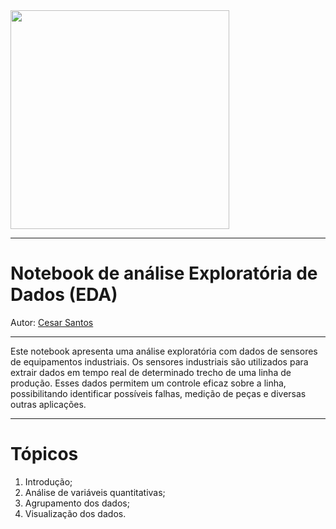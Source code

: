 <img src="https://i0.wp.com/ocyanwaves.com/wp-content/uploads/2024/04/rio-analytcs.png?fit=501%2C301&ssl=1" width="350">

---
# Notebook de análise Exploratória de Dados (EDA)
Autor: [Cesar Santos](https://www.linkedin.com/in/cesar--santos/)
___

Este notebook apresenta uma análise exploratória com dados de sensores de equipamentos industriais.
Os sensores industriais são utilizados para extrair dados em tempo real de determinado trecho de uma linha de produção.
Esses dados permitem um controle eficaz sobre a linha, possibilitando identificar possíveis falhas, medição de peças e diversas outras aplicações.
___
# **Tópicos**

<ol type="1">
    <li>Introdução;</li>
    <li>Análise de variáveis quantitativas;</li>
    <li>Agrupamento dos dados;</li>
    <li>Visualização dos dados.</li>
</ol>
